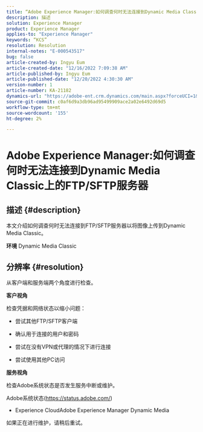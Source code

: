 ```yaml
---
title: “Adobe Experience Manager:如何调查何时无法连接到Dynamic Media Classic上的FTP/SFTP服务器”
description: 描述
solution: Experience Manager
product: Experience Manager
applies-to: "Experience Manager"
keywords: “KCS”
resolution: Resolution
internal-notes: "E-000543517"
bug: false
article-created-by: Ingyu Eum
article-created-date: "12/16/2022 7:09:38 AM"
article-published-by: Ingyu Eum
article-published-date: "12/20/2022 4:30:30 AM"
version-number: 1
article-number: KA-21182
dynamics-url: "https://adobe-ent.crm.dynamics.com/main.aspx?forceUCI=1&pagetype=entityrecord&etn=knowledgearticle&id=beb63494-107d-ed11-81ac-6045bd006c82"
source-git-commit: c0af6d9a3db96ad95499909ace2a02e6492d69d5
workflow-type: tm+mt
source-wordcount: '155'
ht-degree: 2%

---
```


# Adobe Experience Manager:如何调查何时无法连接到Dynamic Media Classic上的FTP/SFTP服务器

## 描述 {#description}


本文介绍如何调查何时无法连接到FTP/SFTP服务器以将图像上传到Dynamic Media Classic。

<b>环境</b>
Dynamic Media Classic


## 分辨率 {#resolution}


从客户端和服务端两个角度进行检查。

<b>客户视角</b>

检查凭据和网络状态以缩小问题：

- 尝试其他FTP/SFTP客户端

- 确认用于连接的用户和密码

- 尝试在没有VPN或代理的情况下进行连接

- 尝试使用其他PC访问

<b>服务视角</b>

检查Adobe系统状态是否发生服务中断或维护。

Adobe系统状态(https://status.adobe.com/)

- Experience CloudAdobe Experience Manager Dynamic Media

如果正在进行维护，请稍后重试。
